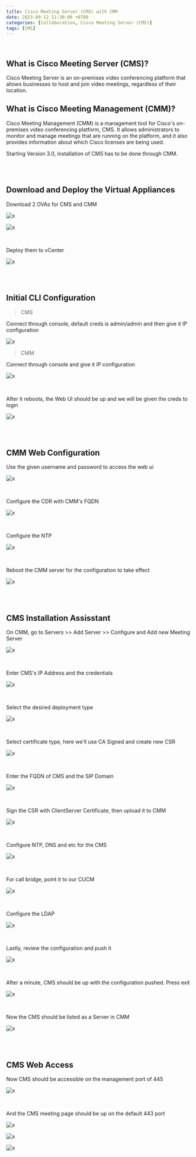 ```yaml
---
title: Cisco Meeting Server (CMS) with CMM
date: 2023-09-12 11:30:00 +0700
categories: [Collaboration, Cisco Meeting Server (CMS)]
tags: [CMS]
---
```


<br>

## What is Cisco Meeting Server (CMS)?

Cisco Meeting Server is an on-premises video conferencing platform that allows businesses to host and join video meetings, regardless of their location.

## What is Cisco Meeting Management (CMM)?

Cisco Meeting Management (CMM) is a management tool for Cisco's on-premises video conferencing platform, CMS. It allows administrators to monitor and manage meetings that are running on the platform, and it also provides information about which Cisco licenses are being used.

Starting Version 3.0, installation of CMS has to be done through CMM.

<br>
<br>

## Download and Deploy the Virtual Appliances

Download 2 OVAs for CMS and CMM

![x](/static/2023-09-12-cms/01.png)

![x](/static/2023-09-12-cms/02.png)

<br>

Deploy them to vCenter

![x](/static/2023-09-12-cms/03.png)

<br>
<br>

## Initial CLI Configuration

> CMS

Connect through console, default creds is admin/admin and then give it IP configuration

![x](/static/2023-09-12-cms/05.png)

> CMM

Connect through console and give it IP configuration

![x](/static/2023-09-12-cms/04.png)

<br>

After it reboots, the Web UI should be up and we will be given the creds to login

![x](/static/2023-09-12-cms/06.png)


<br>
<br>

## CMM Web Configuration

Use the given username and password to access the web ui

![x](/static/2023-09-12-cms/07.png)

<br>

Configure the CDR with CMM's FQDN

![x](/static/2023-09-12-cms/08.png)

<br>

Configure the NTP

![x](/static/2023-09-12-cms/09.png)

<br>

Reboot the CMM server for the configuration to take effect

![x](/static/2023-09-12-cms/10.png)

<br>
<br>

## CMS Installation Assisstant

On CMM, go to Servers >> Add Server >> Configure and Add new Meeting Server

![x](/static/2023-09-12-cms/11.png)

<br>

Enter CMS's IP Address and the credentials

![x](/static/2023-09-12-cms/12.png)

<br>

Select the desired deployment type

![x](/static/2023-09-12-cms/13.png)

<br>

Select certificate type, here we'll use CA Signed and create new CSR

![x](/static/2023-09-12-cms/14.png)

<br>

Enter the FQDN of CMS and the SIP Domain

![x](/static/2023-09-12-cms/15.png)

<br>

Sign the CSR with ClientServer Certificate, then upload it to CMM

![x](/static/2023-09-12-cms/16.png)

<br>

Configure NTP, DNS and etc for the CMS

![x](/static/2023-09-12-cms/17.png)

<br>

For call bridge, point it to our CUCM

![x](/static/2023-09-12-cms/18.png)

<br>

Configure the LDAP

![x](/static/2023-09-12-cms/19.png)

<br>

Lastly, review the configuration and push it

![x](/static/2023-09-12-cms/20.png)

<br>

After a minute, CMS should be up with the configuration pushed. Press exit

![x](/static/2023-09-12-cms/21.png)

<br>

Now the CMS should be listed as a Server in CMM

![x](/static/2023-09-12-cms/22.png)

<br>
<br>

## CMS Web Access

Now CMS should be accessible on the management port of 445

![x](/static/2023-09-12-cms/23.png)

<br>

And the CMS meeting page should be up on the default 443 port

![x](/static/2023-09-12-cms/24.png)

![x](/static/2023-09-12-cms/25.png)

![x](/static/2023-09-12-cms/26.png)